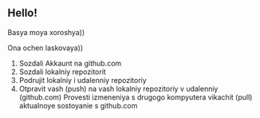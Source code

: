 ## Hello!

Basya moya xoroshya))

Ona ochen laskovaya))

1. Sozdali Akkaunt na github.com
2. Sozdali lokalniy repozitorit
3. Podrujit lokalniy i udalenniy repozitoriy
4. Otpravit vash (push) na vash lokalniy repozitoriy v udalenniy (github.com) 
Provesti izmeneniya s drugogo kompyutera
vikachit (pull) aktualnoye sostoyanie s github.com


